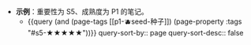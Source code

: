 - **示例**：重要性为 S5、成熟度为 P1 的笔记。
	- {{query (and (page-tags [[p1-🫐seed-种子]]) (page-property :tags "#s5-★★★★★"))}}
	  query-sort-by:: page
	  query-sort-desc:: false